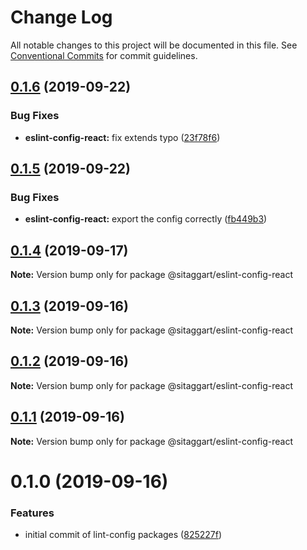 # Change Log

All notable changes to this project will be documented in this file.
See [Conventional Commits](https://conventionalcommits.org) for commit guidelines.

## [0.1.6](https://github.com/SiTaggart/lint-config/compare/@sitaggart/eslint-config-react@0.1.5...@sitaggart/eslint-config-react@0.1.6) (2019-09-22)


### Bug Fixes

* **eslint-config-react:** fix extends typo ([23f78f6](https://github.com/SiTaggart/lint-config/commit/23f78f6))





## [0.1.5](https://github.com/SiTaggart/lint-config/compare/@sitaggart/eslint-config-react@0.1.4...@sitaggart/eslint-config-react@0.1.5) (2019-09-22)


### Bug Fixes

* **eslint-config-react:** export the config correctly ([fb449b3](https://github.com/SiTaggart/lint-config/commit/fb449b3))





## [0.1.4](https://github.com/SiTaggart/lint-config/compare/@sitaggart/eslint-config-react@0.1.3...@sitaggart/eslint-config-react@0.1.4) (2019-09-17)

**Note:** Version bump only for package @sitaggart/eslint-config-react





## [0.1.3](https://github.com/SiTaggart/lint-config/compare/@sitaggart/eslint-config-react@0.1.2...@sitaggart/eslint-config-react@0.1.3) (2019-09-16)

**Note:** Version bump only for package @sitaggart/eslint-config-react





## [0.1.2](https://github.com/SiTaggart/lint-config/compare/@sitaggart/eslint-config-react@0.1.1...@sitaggart/eslint-config-react@0.1.2) (2019-09-16)

**Note:** Version bump only for package @sitaggart/eslint-config-react





## [0.1.1](https://github.com/SiTaggart/lint-config/compare/@sitaggart/eslint-config-react@0.1.0...@sitaggart/eslint-config-react@0.1.1) (2019-09-16)

**Note:** Version bump only for package @sitaggart/eslint-config-react





# 0.1.0 (2019-09-16)


### Features

* initial commit of lint-config packages ([825227f](https://github.com/SiTaggart/lint-config/commit/825227f))
